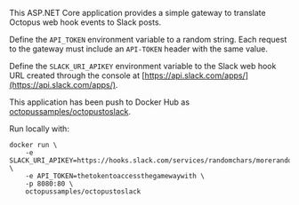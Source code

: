 This ASP.NET Core application provides a simple gateway to translate Octopus web hook events to Slack posts.

Define the `API_TOKEN` environment variable to a random string. Each request to the gateway must include an 
`API-TOKEN` header with the same value.

Define the `SLACK_URI_APIKEY` environment variable to the Slack web hook URL created through the console
at [https://api.slack.com/apps/](https://api.slack.com/apps/).

This application has been push to Docker Hub as [octopussamples/octopustoslack](https://hub.docker.com/r/octopussamples/octopustoslack).

Run locally with:

```
docker run \
    -e SLACK_URI_APIKEY=https://hooks.slack.com/services/randomchars/morerandomchars/yetmorerandomchars \
    -e API_TOKEN=thetokentoaccessthegamewaywith \
    -p 8080:80 \
    octopussamples/octopustoslack
```